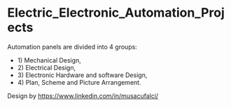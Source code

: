 # Electric_Electronic_Automation_Projects

Automation panels are divided into 4 groups:

- 1) Mechanical Design,
- 2) Electrical Design,
- 3) Electronic Hardware and software Design,
- 4) Plan, Scheme and Picture Arrangement.


Design by https://www.linkedin.com/in/musacufalci/
